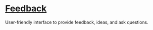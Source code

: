 # [Feedback](https://robert-z-lehr.github.io/Feedback/)
User-friendly interface to provide feedback, ideas, and ask questions.